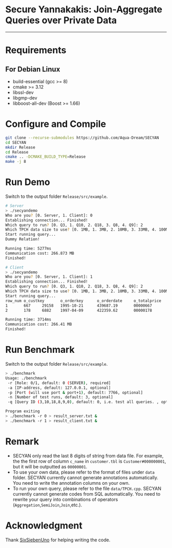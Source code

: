 # Secure Yannakakis: Join-Aggregate Queries over Private Data

--------------------------------------------------------------------------------

# Requirements
## For Debian Linux
 - build-essential (gcc >= 8)
 - cmake >= 3.12
 - libssl-dev
 - libgmp-dev
 - libboost-all-dev (Boost >= 1.66)

# Configure and Compile
``` bash
git clone --recurse-submodules https://github.com/Aqua-Dream/SECYAN
cd SECYAN
mkdir Release
cd Release
cmake .. -DCMAKE_BUILD_TYPE=Release
make -j 8
```

# Run Demo
Switch to the output folder `Release/src/example`.
``` bash
# Server
> ./secyandemo
Who are you? [0. Server, 1. Client]: 0
Establishing connection... Finished!
Which query to run? [0. Q3, 1. Q10, 2. Q18, 3. Q8, 4. Q9]: 2
Which TPCH data size to use? [0. 1MB, 1. 3MB, 2. 10MB, 3. 33MB, 4. 100MB]: 2
Start running query...
Dummy Relation!

Running time: 5277ms
Communication cost: 266.873 MB
Finished!
```
``` bash
# Client
> ./secyandemo
Who are you? [0. Server, 1. Client]: 1
Establishing connection... Finished!
Which query to run? [0. Q3, 1. Q10, 2. Q18, 3. Q8, 4. Q9]: 2
Which TPCH data size to use? [0. 1MB, 1. 3MB, 2. 10MB, 3. 33MB, 4. 100MB]: 2
Start running query...
row_num o_custkey       o_orderkey      o_orderdate     o_totalprice    c_name annotation
1       667     29158   1995-10-21      439687.19       00000667        305
2       178     6882    1997-04-09      422359.62       00000178        303

Running time: 3714ms
Communication cost: 266.41 MB
Finished!
```

# Run Benchmark
Switch to the output folder `Release/src/example`.
``` bash
> ./benchmark
Usage: ./benchmark
 -r [Role: 0/1, default: 0 (SERVER), required]
 -a [IP-address, default: 127.0.0.1, optional]
 -p [Port (will use port & port+1), default: 7766, optional]
 -n [Number of test runs, default: 3, optional]
 -q [Query ID (3,10,18,8,9,0), default: 0, i.e. test all queries. , optional]

Program exiting
> ./benchmark -r 0 > result_server.txt &
> ./benchmark -r 1 > result_client.txt &
```

# Remark
 - SECYAN only read the last 8 digits of string from data file. For example, the the first row of column `c_name` in `customer.tbl` is `Customer#000000001`, but it will be outputted as `00000001`.
 - To use your own data, please refer to the format of files under `data` folder. SECYAN currently cannot generate annotations automatically. You need to write the annotation columns on your own.
 - To run your own query, please refer to the file `data/TPCH.cpp`. SECYAN currently cannot generate codes from SQL automatically. You need to rewrite your query into combinations of operators (`Aggregation`,`SemiJoin`,`Join`,etc.).

# Acknowledgment
Thank [SixSiebenUno](https://github.com/SixSiebenUno) for helping writing the code.
